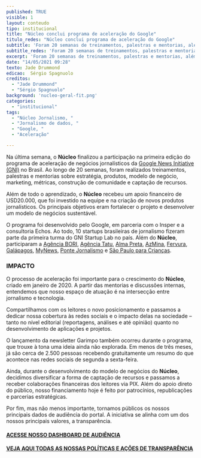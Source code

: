 ```yaml
---
published: TRUE
visible: 1
layout: conteudo
tipo: institucional
title: "Núcleo conclui programa de aceleração do Google"
titulo_redes: "Núcleo conclui programa de aceleração do Google"
subtitle: 'Foram 20 semanas de treinamentos, palestras e mentorias, além de apoio financeiro'
subtitle_redes: 'Foram 20 semanas de treinamentos, palestras e mentorias, além de apoio financeiro'
excerpt: 'Foram 20 semanas de treinamentos, palestras e mentorias, além de apoio financeiro'
date: "14/05/2021 09:28"
texto: Jade Drummond
edicao:  Sérgio Spagnuolo
creditos:  
  - "Jade Drummond"
  - "Sérgio Spagnuolo"
background: 'nucleo-geral-fit.png'
categories:
  - "institucional"
tags:
  - "Núcleo Jornalismo, "
  - "Jornalismo de dados, "
  - "Google, "
  - "Aceleração"

---
```


Na última semana, o **Núcleo** finalizou a participação na primeira edição do programa de aceleração de negócios jornalísticos da [Google News Initiative (GNI)](https://nucleo.jor.br/institucional/2020-10-29-anuncio-nucleo-google) no Brasil. Ao longo de 20 semanas, foram realizados treinamentos, palestras e mentorias sobre estratégia, produtos, modelo de negócio, marketing, métricas, construção de comunidade e captação de recursos.

Além de todo o aprendizado, o **Núcleo** recebeu um apoio financeiro de USD20.000, que foi investido na equipe e na criação de novos produtos jornalísticos. Os principais objetivos eram fortalecer o projeto e desenvolver um modelo de negócios sustentável.

O programa foi desenvolvido pelo Google, em parceria com o Insper e a consultoria Echos. Ao todo, 10 startups brasileiras de jornalismo fizeram parte da primeira turma do GNI Startup Lab no país. Além do **Núcleo**, participaram a [Agência BORI](https://abori.com.br/), [Agência Tatu](https://www.agenciatatu.com.br/), [Alma Preta](https://almapreta.com/), [AzMina](https://azmina.com.br/), [Fervura](https://www.fervura.net/), [Galápagos](https://www.galapagosnewsmaking.com.br/), [MyNews](https://canalmynews.com.br/), [Ponte Jornalismo](https://ponte.org/) e [São Paulo para Crianças](https://saopauloparacriancas.com.br/).

### IMPACTO

O processo de aceleração foi importante para o crescimento do **Núcleo**, criado em janeiro de 2020. A partir das mentorias e discussões internas, entendemos que nosso espaço de atuação é na intersecção entre jornalismo e tecnologia.

Compartilhamos com os leitores o novo posicionamento e passamos a dedicar nossa cobertura às redes sociais e o impacto delas na sociedade – tanto no nível editorial (reportagens, análises e até opinião) quanto no desenvolvimento de aplicações e projetos.

O lançamento da newsletter Garimpo também ocorreu durante o programa, que trouxe à tona uma ideia ainda não explorada. Em menos de três meses, já são cerca de 2.500 pessoas recebendo gratuitamente um resumo do que acontece nas redes sociais de segunda a sexta-feira.

Ainda, durante o desenvolvimento do modelo de negócios do **Núcleo**, decidimos diversificar a forma de captação de recursos e passamos a receber colaborações financeiras dos leitores via PIX. Além do apoio direto do público, nosso financiamento hoje é feito por patrocínios, republicações e parcerias estratégicas.

Por fim, mas não menos importante, tornamos públicos os nossos principais dados de audiência do portal. A iniciativa se alinha com um dos nossos principais valores, a transparência.


#### [ACESSE NOSSO DASHBOARD DE AUDIÊNCIA](https://nucleo.jor.br/audiencia)

#### [VEJA AQUI TODAS AS NOSSAS POLÍTICAS E AÇÕES DE TRANSPARÊNCIA](https://nucleo.jor.br/transparencia)
